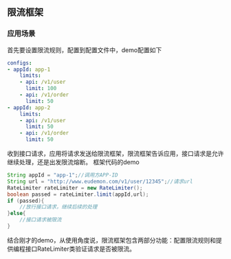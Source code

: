 ## 限流框架
### 应用场景
首先要设置限流规则，配置到配置文件中，demo配置如下
```yaml
configs:
- appId: app-1
    limits:
    - api: /v1/user
      limit: 100
    - api: /v1/order
      limit: 50
- appId: app-2
    limits:
    - api: /v1/user
      limit: 50
    - api: /v1/order
      limit: 50
```

收到接口请求，应用将请求发送给限流框架，限流框架告诉应用，接口请求是允许继续处理，还是出发限流熔断。
框架代码的demo
```java
String appId = "app-1";//调用方APP-ID
String url = "http://www.eudemon.com/v1/user/12345";//请求url
RateLimiter rateLimiter = new RateLimiter();
boolean passed = rateLimiter.limit(appId,url);
if (passed){
    //放行接口请求，继续后续的处理
}else{
    //接口请求被限流
}
```

结合刚才的demo，从使用角度说，限流框架包含两部分功能：配置限流规则和提供编程接口RateLimiter类验证请求是否被限流。
